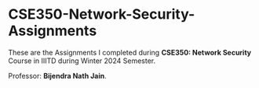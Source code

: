 # CSE350-Network-Security-Assignments

These are the Assignments I completed during **CSE350: Network Security** Course in IIITD during Winter 2024 Semester.

Professor: **Bijendra Nath Jain**.


